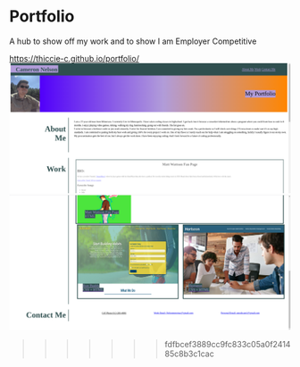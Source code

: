 # Portfolio
A hub to show off my work and to show I am Employer Competitive

https://thiccie-c.github.io/portfolio/
![This is ScreenShot 1](Screenshot%202021-12-05%2022.34.16.png)
![This is ScreenShot 2](Screenshot%202021-12-05%2022.34.51.png)
>>>>>>> fdfbcef3889cc9fc833c05a0f241485c8b3c1cac
